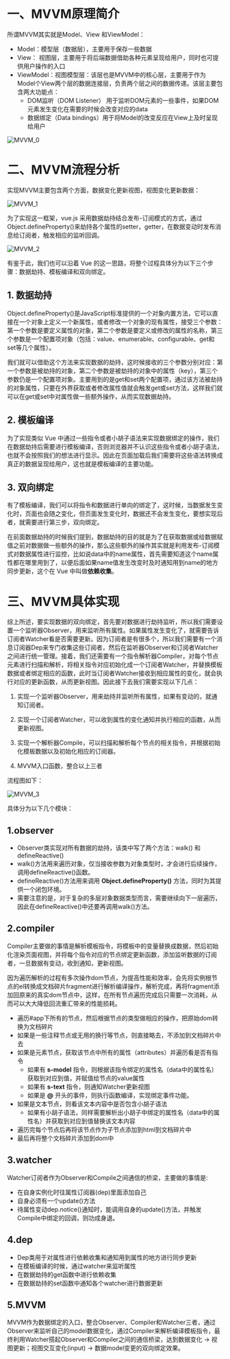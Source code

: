 # 一、MVVM原理简介

所谓MVVM其实就是Model、View 和ViewModel：

- Model：模型层（数据层），主要用于保存一些数据
- View： 视图层，主要用于将后端数据借助各种元素呈现给用户，同时也可提供用户操作的入口
- ViewModel：视图模型层：该层也是MVVM中的核心层，主要用于作为Model个View两个层的数据连接层，负责两个层之间的数据传递。该层主要包含两大功能点：
  + DOM监听（DOM Listener） 用于监听DOM元素的一些事件，如果DOM元素发生变化在需要的时候会改变对应的data
  + 数据绑定（Data bindings）用于将Model的改变反应在View上及时呈现给用户

![MVVM_0](images/MVVM_0.png)

# 二、MVVM流程分析

实现MVVM主要包含两个方面，数据变化更新视图，视图变化更新数据：

![MVVM_1](images/MVVM_1.jpg)

为了实现这一框架，vue.js 采用数据劫持结合发布-订阅模式的方式，通过Object.defineProperty()来劫持各个属性的setter，getter，在数据变动时发布消息给订阅者，触发相应的监听回调。

![MVVM_2](images/MVVM_2.jpg)

有鉴于此，我们也可以沿着 Vue 的这一思路，将整个过程具体分为以下三个步骤：数据劫持、模板编译和双向绑定。

## 1. 数据劫持

Object.defineProperty()是JavaScript标准提供的一个对象内置方法，它可以直接在一个对象上定义一个新属性，或者修改一个对象的现有属性，接受三个参数：第一个参数是要定义属性的对象，第二个参数是要定义或修改的属性的名称，第三个参数是一个配置项对象（包括：value、enumerable、configurable、get和set等几个属性）。

我们就可以借助这个方法来实现数据的劫持，这时候接收的三个参数分别对应：第一个参数是被劫持的对象，第二个参数是被劫持的对象中的属性（key），第三个参数仍是一个配置项对象。主要用到的是get和set两个配置项，通过该方法被劫持的对象属性，只要在外界获取或者修改属性值就会触发get或set方法，这样我们就可以在get或set中对属性做一些额外操作，从而实现数据劫持。

## 2. 模板编译

为了实现类似 Vue 中通过一些指令或者小胡子语法来实现数据绑定的操作，我们在数据劫持后需要进行模板编译，否则浏览器并不认识这些指令或者小胡子语法，也就不会按照我们的想法进行显示。因此在页面加载后我们需要将这些语法转换成真正的数据呈现给用户，这也就是模板编译的主要功能。

## 3. 双向绑定

有了模板编译，我们可以将指令和数据进行单向的绑定了，这时候，当数据发生变化时，页面也会随之变化，但页面发生变化时，数据还不会发生变化，要想实现后者，就需要进行第三步，双向绑定。

在前面数据劫持的时候我们提到，数据劫持的目的就是为了在获取数据或给数据赋值之前对数据做一些额外的操作，那么这些额外的操作其实就是利用发布-订阅模式对数据属性进行监控，比如说data中的name属性，首先需要知道这个name属性都在哪里用到了，以便后面如果name值发生改变时及时通知用到name的地方同步更新，这个在 Vue 中叫做**依赖收集**。

# 三、MVVM具体实现

综上所述，要实现数据的双向绑定，首先要对数据进行劫持监听，所以我们需要设置一个监听器Observer，用来监听所有属性。如果属性发生变化了，就需要告诉订阅者Watcher看是否需要更新。因为订阅者是有很多个，所以我们需要有一个消息订阅器Dep来专门收集这些订阅者，然后在监听器Observer和订阅者Watcher之间进行统一管理。接着，我们还需要有一个指令解析器Compiler，对每个节点元素进行扫描和解析，将相关指令对应初始化成一个订阅者Watcher，并替换模板数据或者绑定相应的函数，此时当订阅者Watcher接收到相应属性的变化，就会执行对应的更新函数，从而更新视图。因此接下去我们需要实现以下几点：

1. 实现一个监听器Observer，用来劫持并监听所有属性，如果有变动的，就通知订阅者。

2. 实现一个订阅者Watcher，可以收到属性的变化通知并执行相应的函数，从而更新视图。

3. 实现一个解析器Compile，可以扫描和解析每个节点的相关指令，并根据初始化模板数据以及初始化相应的订阅器。
   
4. MVVM入口函数，整合以上三者

流程图如下：

![MVVM_3](images/MVVM_3.png)

具体分为以下几个模块：

## 1.observer

- Observer类实现对所有数据的劫持，该类中写了两个方法：walk() 和 defineReactive()
- walk()方法用来遍历对象，仅当接收参数为对象类型时，才会进行后续操作，调用defineReactive()函数。
- defineReactive()方法用来调用 **Object.defineProperty()** 方法，同时为其提供一个闭包环境。
- 需要注意的是，对于复杂的多层对象数据类型而言，需要继续向下一层遍历，因此在defineReactive()中还要再调用walk()方法。

## 2.compiler

Compiler主要做的事情是解析模板指令，将模板中的变量替换成数据，然后初始化渲染页面视图，并将每个指令对应的节点绑定更新函数，添加监听数据的订阅者，一旦数据有变动，收到通知，更新视图。

因为遍历解析的过程有多次操作dom节点，为提高性能和效率，会先将实例根节点的el转换成文档碎片fragment进行解析编译操作，解析完成，再将fragment添加回原来的真实dom节点中，这样，在所有节点遍历完成后只需要一次消耗，从而可以大大降低回流重汇带来的性能损耗。

- 遍历#app下所有的节点，然后根据节点的类型做相应的操作，把原始dom转换为文档碎片
- 如果是一些注释节点或无用的换行等节点，则直接略去，不添加到文档碎片中去
- 如果是元素节点，获取该节点中所有的属性（attributes）并遍历看是否有指令
  + 如果有 **s-model** 指令，则根据该指令绑定的属性名（data中的属性名）获取到对应到值，并赋值给节点的value属性
  + 如果有 **s-text** 指令，则通知Watcher更新视图
  + 如果是 **@** 开头的事件，则执行函数编译，实现绑定事件功能。
- 如果是文本节点，则看该文本内容中是否包含小胡子语法
  + 如果有小胡子语法，同样需要解析出小胡子中绑定的属性名（data中的属性名）并获取到对应到值替换该文本内容
- 遍历完每个节点后再将该节点作为子节点添加到html到文档碎片中
- 最后再将整个文档碎片添加到dom中

## 3.watcher

Watcher订阅者作为Observer和Compile之间通信的桥梁，主要做的事情是: 
- 在自身实例化时往属性订阅器(dep)里面添加自己 
- 自身必须有一个update()方法 
- 待属性变动dep.notice()通知时，能调用自身的update()方法，并触发Compile中绑定的回调，则功成身退。

## 4.dep

- Dep类用于对属性进行依赖收集和通知用到属性的地方进行同步更新
- 在模板编译的时候，通过watcher来监听属性
- 在数据劫持的get函数中进行依赖收集
- 在数据劫持的set函数中通知各个watcher进行数据更新

## 5.MVVM

MVVM作为数据绑定的入口，整合Observer、Compiler和Watcher三者，通过Observer来监听自己的model数据变化，通过Compiler来解析编译模板指令，最终利用Watcher搭起Observer和Compiler之间的通信桥梁，达到数据变化 -> 视图更新；视图交互变化(input) -> 数据model变更的双向绑定效果。